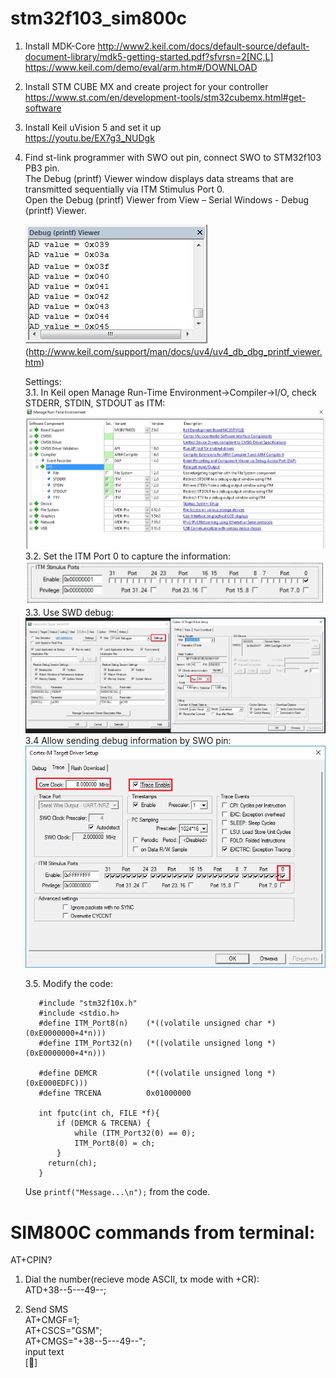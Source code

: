 # stm32f103_sim800c

1. Install MDK-Core
   http://www2.keil.com/docs/default-source/default-document-library/mdk5-getting-started.pdf?sfvrsn=2[NC,L]
   https://www.keil.com/demo/eval/arm.htm#/DOWNLOAD

3. Install STM CUBE MX and create project for your controller
   https://www.st.com/en/development-tools/stm32cubemx.html#get-software

2. Install Keil uVision 5 and set it up   
   https://youtu.be/EX7g3_NUDgk

3. Find st-link programmer with SWO out pin, connect SWO to STM32f103 PB3 pin.  
   The Debug (printf) Viewer window displays data streams that are transmitted sequentially via ITM Stimulus Port 0.  
   Open the Debug (printf) Viewer from View – Serial Windows - Debug (printf) Viewer.  
   
   ![Preview](https://github.com/Alexander-94/stm32f103_sim800c/blob/master/project_img/swo2.JPG)   
   (http://www.keil.com/support/man/docs/uv4/uv4_db_dbg_printf_viewer.htm)  
   
   Settings:  
   3.1. In Keil open Manage Run-Time Environment->Compiler->I/O, check STDERR, STDIN, STDOUT as ITM:  
     ![Preview](https://github.com/Alexander-94/stm32f103_sim800c/blob/master/project_img/swo1.JPG)   
   3.2. Set the ITM Port 0 to capture the information:  
     ![Preview](https://github.com/Alexander-94/stm32f103_sim800c/blob/master/project_img/swo3.JPG)   
   3.3. Use SWD debug:
     ![Preview](https://github.com/Alexander-94/stm32f103_sim800c/blob/master/project_img/swo4.JPG)   
   3.4  Allow sending debug information by SWO pin:
     ![Preview](https://github.com/Alexander-94/stm32f103_sim800c/blob/master/project_img/swo5.png)   
     
   3.5. Modify the code:  
   ```
      #include "stm32f10x.h"  
      #include <stdio.h>  
      #define ITM_Port8(n)    (*((volatile unsigned char *)(0xE0000000+4*n)))
      #define ITM_Port32(n)   (*((volatile unsigned long *)(0xE0000000+4*n)))

      #define DEMCR           (*((volatile unsigned long *)(0xE000EDFC)))
      #define TRCENA          0x01000000
      
      int fputc(int ch, FILE *f){
          if (DEMCR & TRCENA) {
              while (ITM_Port32(0) == 0);
              ITM_Port8(0) = ch;
          }
        return(ch);
      }  
   ```  
   
   Use ```printf("Message...\n");``` from the code.
   
 
# SIM800C commands from terminal:

AT+CPIN?

1. Dial the number(recieve mode ASCII, tx mode with +CR):  
ATD+38--5---49--; 

2. Send SMS  
  AT+CMGF=1;  
  AT+CSCS="GSM";  
  AT+CMGS="+38--5---49--";  
   input text  
  []  
